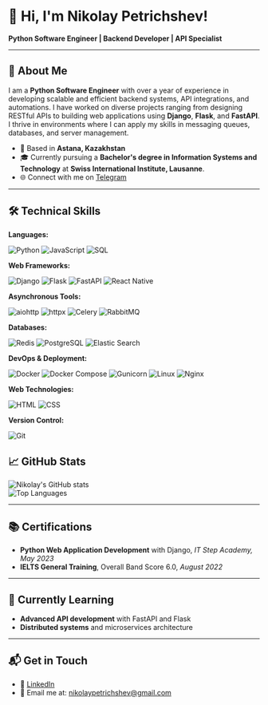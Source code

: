 # 👋 Hi, I'm Nikolay Petrichshev!  
**Python Software Engineer | Backend Developer | API Specialist**

---


## 🚀 About Me
I am a **Python Software Engineer** with over a year of experience in developing scalable and efficient backend systems, API integrations, and automations. I have worked on diverse projects ranging from designing RESTful APIs to building web applications using **Django**, **Flask**, and **FastAPI**. I thrive in environments where I can apply my skills in messaging queues, databases, and server management.

- 📍 Based in **Astana, Kazakhstan**
- 🎓 Currently pursuing a **Bachelor's degree in Information Systems and Technology** at **Swiss International Institute, Lausanne**.
- 🌐 Connect with me on [Telegram](https://t.me/NikolayPetrichshev)

---


## 🛠️ Technical Skills

**Languages:**


![Python](https://img.shields.io/badge/Python-3776AB?style=for-the-badge&logo=python&logoColor=white)
![JavaScript](https://img.shields.io/badge/JavaScript-F7DF1E?style=for-the-badge&logo=javascript&logoColor=black)
![SQL](https://img.shields.io/badge/SQL-003B57?style=for-the-badge&logo=sql&logoColor=white)

**Web Frameworks:**


![Django](https://img.shields.io/badge/Django-092E20?style=for-the-badge&logo=django&logoColor=white)
![Flask](https://img.shields.io/badge/Flask-000000?style=for-the-badge&logo=flask&logoColor=white)
![FastAPI](https://img.shields.io/badge/FastAPI-009688?style=for-the-badge&logo=fastapi&logoColor=white)
![React Native](https://img.shields.io/badge/React%20Native-20232A?style=for-the-badge&logo=react&logoColor=61DAFB)

**Asynchronous Tools:**


![aiohttp](https://img.shields.io/badge/Aiohttp-003F7F?style=for-the-badge&logo=aiohttp&logoColor=white)
![httpx](https://img.shields.io/badge/HTTPX-009688?style=for-the-badge&logo=httpx&logoColor=white)
![Celery](https://img.shields.io/badge/Celery-37814A?style=for-the-badge&logo=celery&logoColor=white)
![RabbitMQ](https://img.shields.io/badge/RabbitMQ-FF6600?style=for-the-badge&logo=rabbitmq&logoColor=white)

**Databases:**


![Redis](https://img.shields.io/badge/Redis-DC382D?style=for-the-badge&logo=redis&logoColor=white)
![PostgreSQL](https://img.shields.io/badge/PostgreSQL-336791?style=for-the-badge&logo=postgresql&logoColor=white)
![Elastic Search](https://img.shields.io/badge/Elasticsearch-005571?style=for-the-badge&logo=elasticsearch&logoColor=white)

**DevOps & Deployment:**


![Docker](https://img.shields.io/badge/Docker-2496ED?style=for-the-badge&logo=docker&logoColor=white)
![Docker Compose](https://img.shields.io/badge/Docker%20Compose-2496ED?style=for-the-badge&logo=docker&logoColor=white)
![Gunicorn](https://img.shields.io/badge/Gunicorn-6DC9A4?style=for-the-badge&logo=gunicorn&logoColor=white)
![Linux](https://img.shields.io/badge/Linux-FCC624?style=for-the-badge&logo=linux&logoColor=black)
![Nginx](https://img.shields.io/badge/Nginx-009639?style=for-the-badge&logo=nginx&logoColor=white)

**Web Technologies:**


![HTML](https://img.shields.io/badge/HTML5-E34F26?style=for-the-badge&logo=html5&logoColor=white)
![CSS](https://img.shields.io/badge/CSS3-1572B6?style=for-the-badge&logo=css3&logoColor=white)

**Version Control:**


![Git](https://img.shields.io/badge/Git-F05032?style=for-the-badge&logo=git&logoColor=white)


## 📈 GitHub Stats

![Nikolay's GitHub stats](https://github-readme-stats.vercel.app/api?username=Nikolaj-dev&show_icons=true&theme=radical)  
![Top Languages](https://github-readme-stats.vercel.app/api/top-langs/?username=Nikolaj-dev&layout=compact&theme=radical)

---

## 📚 Certifications
- **Python Web Application Development** with Django, *IT Step Academy, May 2023*
- **IELTS General Training**, Overall Band Score 6.0, *August 2022*

---

## 🌱 Currently Learning
- **Advanced API development** with FastAPI and Flask
- **Distributed systems** and microservices architecture

---

## 📬 Get in Touch
- 💼 [LinkedIn](https://www.linkedin.com/in/nikolaypetrichshev)
- 📧 Email me at: nikolaypetrichshev@gmail.com


